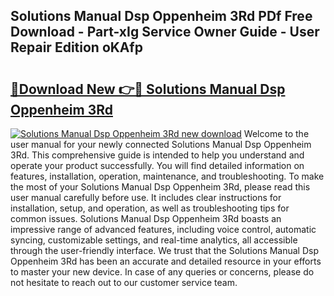 ## Solutions Manual Dsp Oppenheim 3Rd PDf Free Download - Part-xIg Service Owner Guide - User Repair Edition oKAfp

# <h2><a href="http://bc69379.oget.top/?id=Solutions+Manual+Dsp+Oppenheim+3Rd">🔗Download New 👉🔴 Solutions Manual Dsp Oppenheim 3Rd</a></h2>

[![Solutions Manual Dsp Oppenheim 3Rd new download](https://i.imgur.com/5g1atiW.png)](http://bc69379.oget.top/?id=Solutions+Manual+Dsp+Oppenheim+3Rd)
Welcome to the user manual for your newly connected Solutions Manual Dsp Oppenheim 3Rd. This comprehensive guide is intended to help you understand and operate your product successfully. You will find detailed information on features, installation, operation, maintenance, and troubleshooting. To make the most of your Solutions Manual Dsp Oppenheim 3Rd, please read this user manual carefully before use. It includes clear instructions for installation, setup, and operation, as well as troubleshooting tips for common issues. Solutions Manual Dsp Oppenheim 3Rd boasts an impressive range of advanced features, including voice control, automatic syncing, customizable settings, and real-time analytics, all accessible through the user-friendly interface. We trust that the Solutions Manual Dsp Oppenheim 3Rd has been an accurate and detailed resource in your efforts to master your new device. In case of any queries or concerns, please do not hesitate to reach out to our customer service team.
